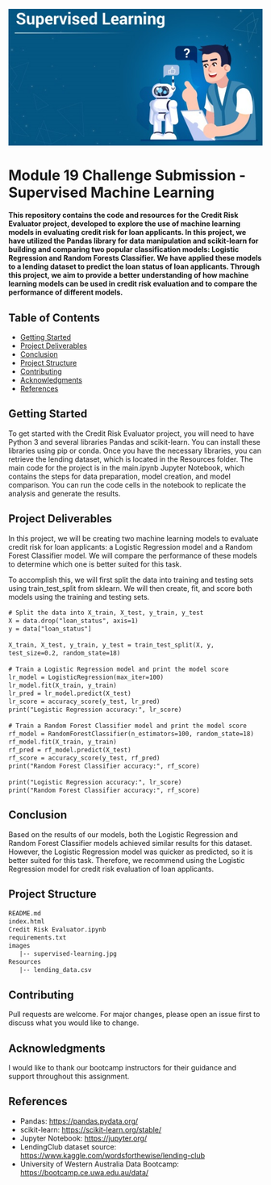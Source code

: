 <p align="center">
<img src="/Images/supervised-learning.jpg" alt="Supervised Learning">
</p>

# Module 19 Challenge Submission - Supervised Machine Learning

#### This repository contains the code and resources for the Credit Risk Evaluator project, developed to explore the use of machine learning models in evaluating credit risk for loan applicants. In this project, we have utilized the Pandas library for data manipulation and scikit-learn for building and comparing two popular classification models: Logistic Regression and Random Forests Classifier. We have applied these models to a lending dataset to predict the loan status of loan applicants. Through this project, we aim to provide a better understanding of how machine learning models can be used in credit risk evaluation and to compare the performance of different models.


## Table of Contents
- [Getting Started](#getting-started)
- [Project Deliverables](#project-deliverables)
- [Conclusion](#conclusion)
- [Project Structure](#project-structure)
- [Contributing](#contributing)
- [Acknowledgments](#acknowledgments)
- [References](#references)

## Getting Started

To get started with the Credit Risk Evaluator project, you will need to have Python 3 and several libraries Pandas and scikit-learn. You can install these libraries using pip or conda. Once you have the necessary libraries, you can retrieve the lending dataset, which is located in the Resources folder. The main code for the project is in the main.ipynb Jupyter Notebook, which contains the steps for data preparation, model creation, and model comparison. You can run the code cells in the notebook to replicate the analysis and generate the results.

## Project Deliverables

In this project, we will be creating two machine learning models to evaluate credit risk for loan applicants: a Logistic Regression model and a Random Forest Classifier model. We will compare the performance of these models to determine which one is better suited for this task.

To accomplish this, we will first split the data into training and testing sets using train_test_split from sklearn. We will then create, fit, and score both models using the training and testing sets.

```
# Split the data into X_train, X_test, y_train, y_test
X = data.drop("loan_status", axis=1)
y = data["loan_status"]

X_train, X_test, y_train, y_test = train_test_split(X, y, test_size=0.2, random_state=18)

# Train a Logistic Regression model and print the model score
lr_model = LogisticRegression(max_iter=100)
lr_model.fit(X_train, y_train)
lr_pred = lr_model.predict(X_test)
lr_score = accuracy_score(y_test, lr_pred)
print("Logistic Regression accuracy:", lr_score)

# Train a Random Forest Classifier model and print the model score
rf_model = RandomForestClassifier(n_estimators=100, random_state=18)
rf_model.fit(X_train, y_train)
rf_pred = rf_model.predict(X_test)
rf_score = accuracy_score(y_test, rf_pred)
print("Random Forest Classifier accuracy:", rf_score)

print("Logistic Regression accuracy:", lr_score)
print("Random Forest Classifier accuracy:", rf_score)
```

## Conclusion
Based on the results of our models, both the Logistic Regression and Random Forest Classifier models achieved similar results for this dataset. However, the Logistic Regression model was quicker as predicted, so it is better suited for this task. Therefore, we recommend using the Logistic Regression model for credit risk evaluation of loan applicants.

## Project Structure

```
README.md
index.html
Credit Risk Evaluator.ipynb
requirements.txt
images
   |-- supervised-learning.jpg
Resources
   |-- lending_data.csv

```
## Contributing

Pull requests are welcome. For major changes, please open an issue first to discuss what you would like to change.

## Acknowledgments
I would like to thank our bootcamp instructors for their guidance and support throughout this assignment.

## References
-	Pandas: https://pandas.pydata.org/
-	scikit-learn: https://scikit-learn.org/stable/
-	Jupyter Notebook: https://jupyter.org/
-	LendingClub dataset source: https://www.kaggle.com/wordsforthewise/lending-club
-	University of Western Australia Data Bootcamp: https://bootcamp.ce.uwa.edu.au/data/
